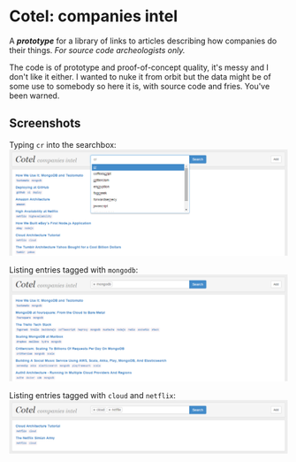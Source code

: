 Cotel: companies intel
======================
A ***prototype*** for a library of links to articles describing how companies do their things. *For source code archeologists only.*

The code is of prototype and proof-of-concept quality, it's messy and I don't like it either. I wanted to nuke it from orbit but the data might be of some use to somebody so here it is, with source code and fries. You've been warned.

Screenshots
-----------
Typing `cr` into the searchbox:
![Searchbox](screenshots/cotel1.png)

Listing entries tagged with `mongodb`:
![Entries tagged with mongodb](screenshots/cotel2.png)

Listing entries tagged with `cloud` and `netflix`:
![Entries tagged with cloud and netflix](screenshots/cotel3.png)
